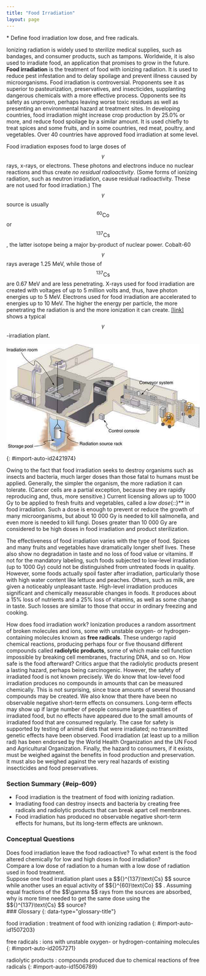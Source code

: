 ```yaml
---
title: "Food Irradiation"
layout: page
---
```



<div data-type="abstract" markdown="1">
* Define food irradiation low dose, and free radicals.

</div>

Ionizing radiation is widely used to sterilize medical supplies, such as bandages, and consumer products, such as tampons. Worldwide, it is also used to irradiate food, an application that promises to grow in the future. **Food irradiation** is the treatment of food with ionizing radiation. It is used to reduce pest infestation and to delay spoilage and prevent illness caused by microorganisms. Food irradiation is controversial. Proponents see it as superior to pasteurization, preservatives, and insecticides, supplanting dangerous chemicals with a more effective process. Opponents see its safety as unproven, perhaps leaving worse toxic residues as well as presenting an environmental hazard at treatment sites. In developing countries, food irradiation might increase crop production by 25.0% or more, and reduce food spoilage by a similar amount. It is used chiefly to treat spices and some fruits, and in some countries, red meat, poultry, and vegetables. Over 40 countries have approved food irradiation at some level.

Food irradiation exposes food to large doses of  $$\gamma  $$
 rays, x-rays, or electrons. These photons and electrons induce no nuclear reactions and thus create *no residual radioactivity*. (Some forms of ionizing radiation, such as neutron irradiation, cause residual radioactivity. These are not used for food irradiation.) The  $$\gamma  $$
 source is usually  $${}^{60}\text{Co} $$
 or  $${}^{137}\text{Cs} $$
, the latter isotope being a major by-product of nuclear power. Cobalt-60  $$\gamma  $$
 rays average 1.25 MeV, while those of  $${}^{137}\text{Cs} $$
 are 0.67 MeV and are less penetrating. X-rays used for food irradiation are created with voltages of up to 5 million volts and, thus, have photon energies up to 5 MeV. Electrons used for food irradiation are accelerated to energies up to 10 MeV. The higher the energy per particle, the more penetrating the radiation is and the more ionization it can create. [\[link\]](#import-auto-id2421974) shows a typical  $$\gamma  $$
-irradiation plant.

![Figure shows a food irradiation plant with conveyor system that moves the food packages through the irradiation room. The radiation source rack is lowered into a deep storage pool of water.](../resources/Figure_33_04_01a.jpg "A food irradiation plant has a conveyor system to pass items through an intense radiation field behind thick shielding walls. The \( \gamma \) source is lowered into a deep pool of water for safe storage when not in use. Exposure times of up to an hour expose food to doses up to 104Gy size 12{10 rSup { size 8{4} } `Gy} {}.&#10;            "){: #import-auto-id2421974}

Owing to the fact that food irradiation seeks to destroy organisms such as insects and bacteria, much larger doses than those fatal to humans must be applied. Generally, the simpler the organism, the more radiation it can tolerate. (Cancer cells are a partial exception, because they are rapidly reproducing and, thus, more sensitive.) Current licensing allows up to 1000 Gy to be applied to fresh fruits and vegetables, called a *low dose*{::}** in food irradiation. Such a dose is enough to prevent or reduce the growth of many microorganisms, but about 10 000 Gy is needed to kill salmonella, and even more is needed to kill fungi. Doses greater than 10 000 Gy are considered to be high doses in food irradiation and product sterilization.

The effectiveness of food irradiation varies with the type of food. Spices and many fruits and vegetables have dramatically longer shelf lives. These also show no degradation in taste and no loss of food value or vitamins. If not for the mandatory labeling, such foods subjected to low-level irradiation (up to 1000 Gy) could not be distinguished from untreated foods in quality. However, some foods actually spoil faster after irradiation, particularly those with high water content like lettuce and peaches. Others, such as milk, are given a noticeably unpleasant taste. High-level irradiation produces significant and chemically measurable changes in foods. It produces about a 15% loss of nutrients and a 25% loss of vitamins, as well as some change in taste. Such losses are similar to those that occur in ordinary freezing and cooking.

How does food irradiation work? Ionization produces a random assortment of broken molecules and ions, some with unstable oxygen- or hydrogen-containing molecules known as **free radicals**. These undergo rapid chemical reactions, producing perhaps four or five thousand different compounds called **radiolytic products**, some of which make cell function impossible by breaking cell membranes, fracturing DNA, and so on. How safe is the food afterward? Critics argue that the radiolytic products present a lasting hazard, perhaps being carcinogenic. However, the safety of irradiated food is not known precisely. We do know that low-level food irradiation produces no compounds in amounts that can be measured chemically. This is not surprising, since trace amounts of several thousand compounds may be created. We also know that there have been no observable negative short-term effects on consumers. Long-term effects may show up if large number of people consume large quantities of irradiated food, but no effects have appeared due to the small amounts of irradiated food that are consumed regularly. The case for safety is supported by testing of animal diets that were irradiated; no transmitted genetic effects have been observed. Food irradiation (at least up to a million rad) has been endorsed by the World Health Organization and the UN Food and Agricultural Organization. Finally, the hazard to consumers, if it exists, must be weighed against the benefits in food production and preservation. It must also be weighed against the very real hazards of existing insecticides and food preservatives.

### Section Summary   {#eip-609}

* Food irradiation is the treatment of food with ionizing radiation.
* Irradiating food can destroy insects and bacteria by creating free radicals and radiolytic products that can break apart cell membranes.
* Food irradiation has produced no observable negative short-term effects for humans, but its long-term effects are unknown.

### Conceptual Questions

<div data-type="exercise" data-element-type="conceptual-questions">
<div data-type="problem" markdown="1">
Does food irradiation leave the food radioactive? To what extent is the food altered chemically for low and high doses in food irradiation?

</div>
</div>

<div data-type="exercise" data-element-type="conceptual-questions">
<div data-type="problem" markdown="1">
Compare a low dose of radiation to a human with a low dose of radiation used in food treatment.

</div>
</div>

<div data-type="exercise" data-element-type="conceptual-questions">
<div data-type="problem" markdown="1">
Suppose one food irradiation plant uses a  $${}^{137}\text{Cs} $$
 source while another uses an equal activity of  $${}^{60}\text{Co} $$
. Assuming equal fractions of the  $$\gamma  $$
 rays from the sources are absorbed, why is more time needed to get the same dose using the  $${}^{137}\text{Cs} $$
 source?

</div>
</div>

<div data-type="glossary" markdown="1">
### Glossary
{: data-type="glossary-title"}

food irradiation
: treatment of food with ionizing radiation
{: #import-auto-id1507203}

free radicals
: ions with unstable oxygen- or hydrogen-containing molecules
{: #import-auto-id2057271}

radiolytic products
: compounds produced due to chemical reactions of free radicals
{: #import-auto-id1506789}

</div>
